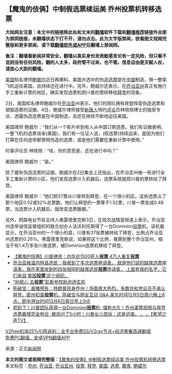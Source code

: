  <h2>【魔鬼的伎俩】中制假选票续运美 乔州投票机转移选票</h2> <p class="notice"><b>大陆网友注意：本文中的链接除此处和文末的<a href="https://github.com/bannedbook/fanqiang" >翻墙</a>软件下载和<a href="https://github.com/killgcd/justmysocks/blob/master/README.md">翻墙推荐</a>链接外全部为禁网链接，未翻墙状态下打不开，请勿点击。此为文字版禁闻，欲看图文视频完整版和更多禁闻，请下载<a href="https://github.com/bannedbook/fanqiang">翻墙软件或APP</a>后翻墙上禁闻网。</p><p>备注：翻墙看新闻非常安全，翻墙以真实身份发表敏感言论有一定风险，但只看不说则没有任何风险，翻的人太多，政府管不过来，也不管。信息自由是天赋人权，请放心大胆的翻墙。</b></p>  <div class="entry"> <p></p> <p><a href="https://www.bannedbook.org/bnews/tag/%e7%be%8e%e5%9b%bd/" class="st_tag internal_tag" rel="tag" title="标签 美国 下的日志">美国</a>知名律师<a href="https://www.bannedbook.org/bnews/tag/%e9%b2%8d%e5%a8%81%e5%b0%94/" class="st_tag internal_tag" rel="tag" title="标签 鲍威尔 下的日志">鲍威尔</a>近日再爆料，美国大选中的伪造<a href="https://www.bannedbook.org/bnews/tag/%E9%80%89%E7%A5%A8/" class="st_tag internal_tag" rel="tag" title="标签 选票 下的日志">选票</a>是在<span class='wp_keywordlink_affiliate'><a href="https://www.bannedbook.org/" title="中国" target="_blank">中国</a></span>制造，用一整架飞机运往美国，且持续还在进行中。另外，鲍威尔还表示，在<a href="https://www.bannedbook.org/bnews/tag/%e4%b9%94%e6%b2%bb%e4%ba%9a%e5%b7%9e/" class="st_tag internal_tag" rel="tag" title="标签 乔治亚州 下的日志">乔治亚州</a>真正有施行手工重新计票的地区，确实发现选票机把川普的票转移给<a href="https://www.bannedbook.org/bnews/tag/%e6%8b%9c%e7%99%bb/" class="st_tag internal_tag" rel="tag" title="标签 拜登 下的日志">拜登</a>的现象。</p> <p>2日，美国知名律师鲍威尔在<a href="https://www.bannedbook.org/bnews/tag/%E4%B9%94%E6%B2%BB%E4%BA%9A/" class="st_tag internal_tag" rel="tag" title="标签 乔治亚 下的日志">乔治亚</a>州表示，他们的团队拥有拜登阵营伪造选票和销毁选票的证据。4日，鲍威尔律师接受<span class='wp_keywordlink_affiliate'><a href="https://www.ntdtv.com/" title="新唐人">新唐人</a></span>特约<span class='wp_keywordlink_affiliate'><a href="https://www.bannedbook.org/bnews/comments/" title="新闻评论" target="_blank">评论</a></span>员林晓旭博士的独家专访，透露伪造选票是在中国制造，且还在继续不断地运往美国。</p>  <p>美国律师 鲍威尔：“我们从一个影片听到有人从中国订购选票。我们有证据表明，一整飞机的选票进来(美国)。我们有一位证人说，(假选票)持续运来，是因为他们打算在任何选举都使用伪造的选票，或是他们需要在重新计票中使用。”</p> <p>时事评论员 林晓旭：“哇，你的意思是，还在进行中吗？”</p> <p>美国律师 鲍威尔：“是。”</p>  <p>除了握有伪造选票的证据，鲍威尔在2日集会上还指出，在乔治亚州唯一有进行全手工重新计票的小区，他们发现选票计入机器后，选票系统就把川普的票转给了拜登。</p> <p>美国律师 鲍威尔：“他们把37票从川普转到拜登，在一个很小的区。这些选票占了那个地区0.52或52%总票数。他们让拜登的一票等于1.52票，川普一票变成0.48票，当选票计入机器后，就改变选票数据。”</p> <p>另外，网路电台节目主持人弗雷德里克斯3日，在班农战情室频道上表示，乔治亚州选举诚信监督组织的联合创办人法沃利托取得了一台Dominion<a href="https://www.bannedbook.org/bnews/tag/%E6%8A%95%E7%A5%A8/" class="st_tag internal_tag" rel="tag" title="标签 投票 下的日志">投票</a>机，该机器显示，在乔治亚州的一个很小的县，川普有37张票被转给了拜登，比例占乔治亚州选票的0.26%。弗雷德里克斯说，如果把这个比例，推算到整个乔治亚州，相当于有1.4万多张川普选票，被Dominion选票机移给了拜登。</p>  <p></p> <ul class='op-related-articles' title='相关阅读'> <li><a href='https://www.bannedbook.org/bnews/worldnews/usa/20201206/1443195.html' target='_blank'>【魔鬼的伎俩】川普律师：内华达1500死人<b>投票</b> 4万人重复<b>投票</b></a></li> <li><a href='https://www.bannedbook.org/bnews/bannedvideo/20201206/1443077.html' target='_blank'>乔治亚格温内特县选民：我收到了多次选票申请表， 就是他们说的缺席选票申请表，我在家里收到的四张相同的缺席选民<b>投票</b>申请表， 上面有我的名字，它们来自‘美国<b>投票</b>’这个组织。</a></li> <li><a href='https://www.bannedbook.org/bnews/cnnews/20201206/1442937.html' target='_blank'>“别担心 去<b>投票</b>”彭斯参院助选透玄机</a></li> <li><a href='https://www.bannedbook.org/bnews/cbnews/20201206/1442863.html' target='_blank'>陈破空：直播预告：特朗普现身乔州！场面盛大热烈。多数共和党议员不承认拜登。密州扣查<b>投票</b>机。陈破空与网友互动 Q&amp;A 美东时间12月5日周六晚上8点，即中港台时间12月6日周日早上9点</a></li> <li><a href='https://www.bannedbook.org/bnews/cbnews/20201206/1442818.html' target='_blank'>抓到了！川普团队获得一台Dominion<b>投票</b>机; 堪称大片！乔州灌票视频与拜登选票暴增完全吻合; 被讯问了5小时！川普女儿控诉：这是迫害。 。 。【希望之声TV】</a></li> </ul> <p class="texttj"> <a href="https://www.bannedbook.org/forum23/topic22702.html" target="_blank">V2free机场25%引荐返利：全平台免费SS/V2ray节点+经济套餐高速翻墙</a><br/> <a href="https://github.com/bannedbook/fanqiang/wiki/%E7%A6%81%E9%97%BB%E7%BD%91%E5%AE%89%E5%8D%93%E7%BF%BB%E5%A2%99%E6%96%B0%E9%97%BBAPP" target="_blank">免费PC翻墙、安卓VPN翻墙APP</a></p><p>来源：正见<span class='wp_keywordlink_affiliate'><a href="https://www.bannedbook.org/" title="新闻网">新闻网</a></span></p><a name='sharetosocial'></a>       <div><b>本文的图文或视频完整版</b>：<a href='https://www.bannedbook.org/bnews/cbnews/20201206/1443199.html'>【魔鬼的伎俩】中制假选票续运美 乔州投票机转移选票</a></div>  </div><!--END ENTRY--> <div class="postfooter"> <div>本文标签：<a href="https://www.bannedbook.org/bnews/tag/%E4%B9%94%E5%B7%9E/" rel="tag">乔州</a>, <a href="https://www.bannedbook.org/bnews/tag/%E4%B9%94%E6%B2%BB%E4%BA%9A/" rel="tag">乔治亚</a>, <a href="https://www.bannedbook.org/bnews/tag/%e4%b9%94%e6%b2%bb%e4%ba%9a%e5%b7%9e/" rel="tag">乔治亚州</a>, <a href="https://www.bannedbook.org/bnews/tag/%E6%8A%95%E7%A5%A8/" rel="tag">投票</a>, <a href="https://www.bannedbook.org/bnews/tag/%e6%8b%9c%e7%99%bb/" rel="tag">拜登</a>, <a href="https://www.bannedbook.org/bnews/tag/%e7%be%8e%e5%9b%bd/" rel="tag">美国</a>, <a href="https://www.bannedbook.org/bnews/tag/%E9%80%89%E7%A5%A8/" rel="tag">选票</a>, <a href="https://www.bannedbook.org/bnews/tag/%e9%ad%94%e9%ac%bc/" rel="tag">魔鬼</a>, <a href="https://www.bannedbook.org/bnews/tag/%e9%b2%8d%e5%a8%81%e5%b0%94/" rel="tag">鲍威尔</a></div>  </div><!--END POSTFOOTER--> 